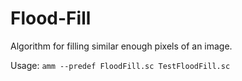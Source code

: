 # Flood-Fill

Algorithm for filling similar enough pixels of an image. 

Usage:
`amm --predef FloodFill.sc TestFloodFill.sc`